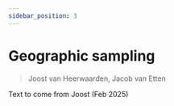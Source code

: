 ```yaml
---
sidebar_position: 3
---
```


# Geographic sampling

> Joost van Heerwaarden, Jacob van Etten

Text to come from Joost (Feb 2025)